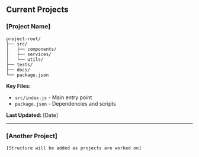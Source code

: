 ## Current Projects

### [Project Name]
```
project-root/
├── src/
│   ├── components/
│   ├── services/
│   └── utils/
├── tests/
├── docs/
└── package.json
```

**Key Files:**
- `src/index.js` - Main entry point
- `package.json` - Dependencies and scripts

**Last Updated:** [Date]

---

### [Another Project]
```
[Structure will be added as projects are worked on]
```